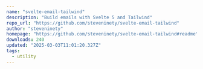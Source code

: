 ```yaml
---
name: "svelte-email-tailwind"
description: "Build emails with Svelte 5 and Tailwind"
repo_url: "https://github.com/steveninety/svelte-email-tailwind"
author: "steveninety"
homepage: "https://github.com/steveninety/svelte-email-tailwind#readme"
downloads: 240
updated: "2025-03-03T11:01:20.327Z"
tags: 
  - utility
---
```

